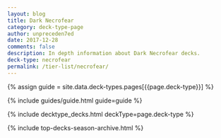 ```yaml
---
layout: blog
title: Dark Necrofear
category: deck-type-page
author: unpreceden7ed
date: 2017-12-28
comments: false
description: In depth information about Dark Necrofear decks.
deck-type: necrofear
permalink: /tier-list/necrofear/
---
```


{% assign guide = site.data.deck-types.pages[{{page.deck-type}}] %}

{% include guides/guide.html guide=guide %}

{% include decktype_decks.html deckType=page.deck-type %}

{% include top-decks-season-archive.html %}
